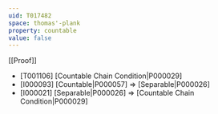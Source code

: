 ```yaml
---
uid: T017482
space: thomas'-plank
property: countable
value: false
---
```

[[Proof]]

* [T001106] [Countable Chain Condition|P000029]
* [I000093] [Countable|P000057] => [Separable|P000026]
* [I000021] [Separable|P000026] => [Countable Chain Condition|P000029]

